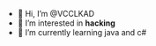 - 👋 Hi, I’m @VCCLKAD
- 👀 I’m interested in <b>hacking</b>
- 🌱 I’m currently learning java and c#
<!---<img src="">--->
<!---
VCCLKAD/VCCLKAD is a ✨ special ✨ repository because its `README.md` (this file) appears on your GitHub profile.
You can click the Preview link to take a look at your changes.
--->
